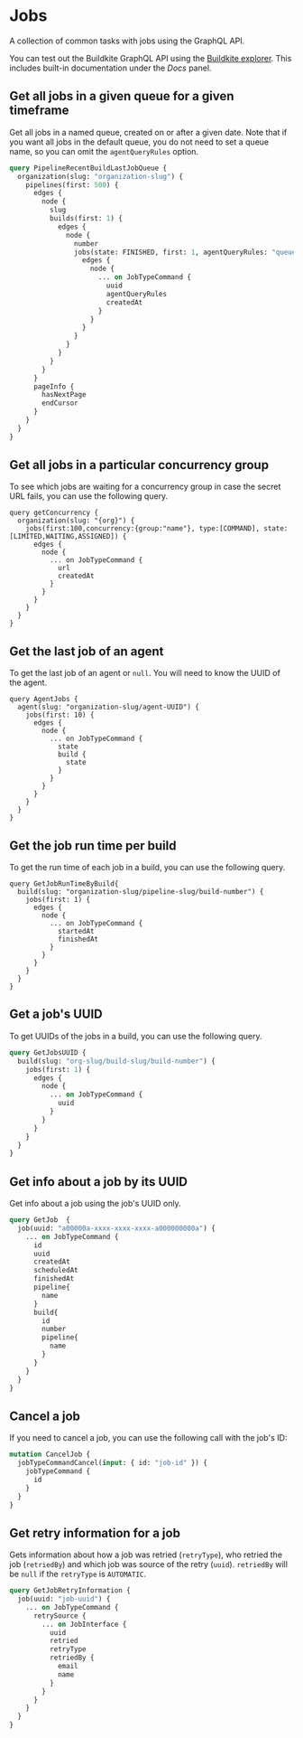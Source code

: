 # Jobs

A collection of common tasks with jobs using the GraphQL API.

You can test out the Buildkite GraphQL API using the [Buildkite explorer](https://graphql.buildkite.com/explorer). This includes built-in documentation under the _Docs_ panel.

## Get all jobs in a given queue for a given timeframe

Get all jobs in a named queue, created on or after a given date. Note that if you want all jobs in the default queue, you do not need to set a queue name, so you can omit the `agentQueryRules` option.

```graphql
query PipelineRecentBuildLastJobQueue {
  organization(slug: "organization-slug") {
    pipelines(first: 500) {
      edges {
        node {
          slug
          builds(first: 1) {
            edges {
              node {
                number
                jobs(state: FINISHED, first: 1, agentQueryRules: "queue=queue-name") {
                  edges {
                    node {
                      ... on JobTypeCommand {
                        uuid
                        agentQueryRules
                        createdAt
                      }
                    }
                  }
                }
              }
            }
          }
        }
      }
      pageInfo {
        hasNextPage
        endCursor
      }
    }
  }
}
```

## Get all jobs in a particular concurrency group

To see which jobs are waiting for a concurrency group in case the secret URL fails, you can use the following query.

```
query getConcurrency {
  organization(slug: "{org}") {
    jobs(first:100,concurrency:{group:"name"}, type:[COMMAND], state:[LIMITED,WAITING,ASSIGNED]) {
      edges {
        node {
          ... on JobTypeCommand {
            url
            createdAt
          }
        }
      }
    }
  }
}
```
## Get the last job of an agent

To get the last job of an agent or `null`. You will need to know the UUID of the agent.

```
query AgentJobs {
  agent(slug: "organization-slug/agent-UUID") {
    jobs(first: 10) {
      edges {
        node {
          ... on JobTypeCommand {
            state
            build {
              state
            }
          }
        }
      }
    }
  }
}
```

## Get the job run time per build

To get the run time of each job in a build, you can use the following query.

```
query GetJobRunTimeByBuild{
  build(slug: "organization-slug/pipeline-slug/build-number") {
    jobs(first: 1) {
      edges {
        node {
          ... on JobTypeCommand {
            startedAt
            finishedAt
          }
        }
      }
    }
  }
}
```

## Get a job's UUID

To get UUIDs of the jobs in a build, you can use the following query.

```graphql
query GetJobsUUID {
  build(slug: "org-slug/build-slug/build-number") {
    jobs(first: 1) {
      edges {
        node {
          ... on JobTypeCommand {
            uuid
          }
        }
      }
    }
  }
}
```

## Get info about a job by its UUID

Get info about a job using the job's UUID only.

```graphql
query GetJob  {
  job(uuid: "a00000a-xxxx-xxxx-xxxx-a000000000a") {
    ... on JobTypeCommand {
      id
      uuid
      createdAt
      scheduledAt
      finishedAt
      pipeline{
        name
      }
      build{
        id
        number
        pipeline{
          name
        }
      }
    }
  }
}
```

## Cancel a job

If you need to cancel a job, you can use the following call with the job's ID:

```graphql
mutation CancelJob {
  jobTypeCommandCancel(input: { id: "job-id" }) {
    jobTypeCommand {
      id
    }
  }
}
```

## Get retry information for a job

Gets information about how a job was retried (`retryType`), who retried the job (`retriedBy`) and which job was source of the retry (`uuid`).
`retriedBy` will be `null` if the `retryType` is `AUTOMATIC`.

```graphql
query GetJobRetryInformation {
  job(uuid: "job-uuid") {
    ... on JobTypeCommand {
      retrySource {
        ... on JobInterface {
          uuid
          retried
          retryType
          retriedBy {
            email
            name
          }
        }
      }
    }
  }
}
```

